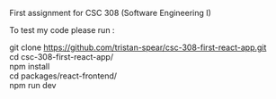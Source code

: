 First assignment for CSC 308 (Software Engineering I)

To test my code please run :

git clone https://github.com/tristan-spear/csc-308-first-react-app.git
<br />
cd csc-308-first-react-app/
<br />
npm install
<br />
cd packages/react-frontend/
<br />
npm run dev
